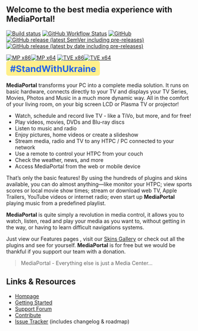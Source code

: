 ## Welcome to the best media experience with MediaPortal!
[![Build status](https://ci.appveyor.com/api/projects/status/mqvm5gyxdxqnyy5f?svg=true)](https://ci.appveyor.com/project/MediaPortal/mediaportal-1)
[![GitHub Workflow Status](https://img.shields.io/github/actions/workflow/status/MediaPortal/MediaPortal-1/mediaportal.yml?logo=github)](https://github.com/MediaPortal/MediaPortal-1/actions)
[![GitHub](https://img.shields.io/github/license/Mediaportal/Mediaportal-1?color=blue)](https://github.com/MediaPortal/MediaPortal-1/blob/master/LICENSE)
[![GitHub release (latest SemVer including pre-releases)](https://img.shields.io/github/v/release/MediaPortal/MediaPortal-1?include_prereleases)](https://github.com/MediaPortal/MediaPortal-1/releases)
[![GitHub release (latest by date including pre-releases)](https://img.shields.io/github/downloads-pre/Mediaportal/Mediaportal-1/latest/total?label=release@downloads)](https://github.com/MediaPortal/MediaPortal-1/releases)

[![MP x86](https://img.shields.io/badge/MP-x86-orange?logo=windows&logoColor=white)](https://github.com/MediaPortal/MediaPortal-1/releases)[![MP x64](https://img.shields.io/badge/x64-blue?logoColor=white)](https://github.com/MediaPortal/MediaPortal-1/releases)
[![TVE x86](https://img.shields.io/badge/TVE-x86-orange?logo=windows&logoColor=white)](https://github.com/MediaPortal/MediaPortal-1/releases)[![TVE x64](https://img.shields.io/badge/x64-blue?logoColor=white)](https://github.com/MediaPortal/MediaPortal-1/releases)
[![StandWithUkraine](https://raw.githubusercontent.com/vshymanskyy/StandWithUkraine/main/badges/StandWithUkraine.svg)](https://github.com/vshymanskyy/StandWithUkraine/blob/main/docs/README.md)

__MediaPortal__ transforms your PC into a complete media solution.
It runs on basic hardware, connects directly to your TV and displays your TV Series, Movies, Photos and Music in a much more dynamic way. All in the comfort of your living room, on your big screen LCD or Plasma TV or projector!

 * Watch, schedule and record live TV - like a TiVo, but more, and for free!
 * Play videos, movies, DVDs and Blu-ray discs 
 * Listen to music and radio
 * Enjoy pictures, home videos or create a slideshow
 * Stream media, radio and TV to any HTPC / PC connected to your network 
 * Use a remote to control your HTPC from your couch
 * Check the weather, news, and more
 * Access MediaPortal from the web or mobile device

That’s only the basic features! By using the hundreds of plugins and skins available, you can do almost anything—like monitor your HTPC; view sports scores or local movie show times; stream or download web TV, Apple Trailers, YouTube videos or internet radio; even start up __MediaPortal__ playing music from a predefined playlist.

__MediaPortal__ is quite simply a revolution in media control, it allows you to watch, listen, read and play your media as you want to, without getting in the way, or having to learn difficult navigations systems.

Just view our Features pages , visit our [Skins Gallery](https://www.team-mediaportal.com/extensions/skins) or check out all the plugins and see for yourself.
__MediaPortal__ is for free but  we would be thankful if you support our team with a donation.

> MediaPortal - Everything else is just a Media Center...

## Links & Resources

 * [Hompage](https://www.team-mediaportal.com/)
 * [Getting Started](https://www.team-mediaportal.com/wiki/display/MediaPortal1/Getting+Started)
 * [Support Forum](https://forum.team-mediaportal.com/categories/mediaportal-1.231/)
 * [Contribute](https://www.team-mediaportal.com/wiki/display/MediaPortal1/Contribute+to+MediaPortal)
 * [Issue Tracker](https://issues.team-mediaportal.com/browse/MP1) (includes changelog & roadmap)
